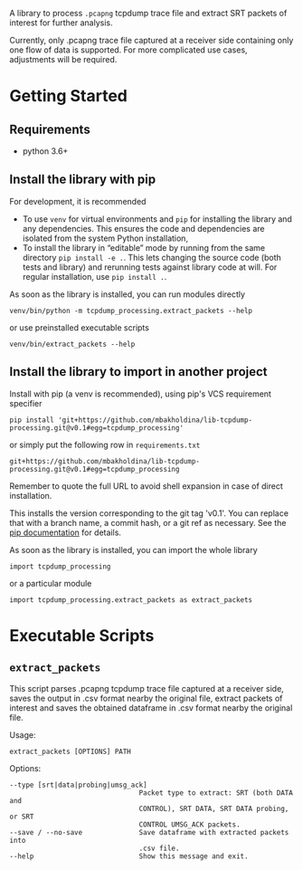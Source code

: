 A library to process `.pcapng` tcpdump trace file and extract SRT packets of interest for further analysis.

Currently, only .pcapng trace file captured at a receiver side containing only one flow of data is supported. For more complicated use cases, adjustments will be required.

# Getting Started

## Requirements

* python 3.6+

## Install the library with pip

For development, it is recommended 
* To use `venv` for virtual environments and `pip` for installing the library and any dependencies. This ensures the code and dependencies are isolated from the system Python installation,
* To install the library in “editable” mode by running from the same directory `pip install -e .`. This lets changing the source code (both tests and library) and rerunning tests against library code at will. For regular installation, use `pip install .`.

As soon as the library is installed, you can run modules directly
```
venv/bin/python -m tcpdump_processing.extract_packets --help
```

or use preinstalled executable scripts
```
venv/bin/extract_packets --help
```

## Install the library to import in another project

Install with pip (a venv is recommended), using pip's VCS requirement specifier
```
pip install 'git+https://github.com/mbakholdina/lib-tcpdump-processing.git@v0.1#egg=tcpdump_processing'
```

or simply put the following row in `requirements.txt`
```
git+https://github.com/mbakholdina/lib-tcpdump-processing.git@v0.1#egg=tcpdump_processing
```

Remember to quote the full URL to avoid shell expansion in case of direct installation.

This installs the version corresponding to the git tag 'v0.1'. You can replace that with a branch name, a commit hash, or a git ref as necessary. See the [pip documentation](https://pip.pypa.io/en/stable/reference/pip_install/#vcs-support) for details.

As soon as the library is installed, you can import the whole library
```
import tcpdump_processing
```

or a particular module
```
import tcpdump_processing.extract_packets as extract_packets
```

# Executable Scripts

## `extract_packets`

This script parses .pcapng tcpdump trace file captured at a receiver side, saves the output in .csv format nearby the original file, extract packets of interest and saves the obtained dataframe in .csv format nearby the original file.

Usage: 
```
extract_packets [OPTIONS] PATH
```

Options:
```
--type [srt|data|probing|umsg_ack]
                                Packet type to extract: SRT (both DATA and
                                CONTROL), SRT DATA, SRT DATA probing, or SRT
                                CONTROL UMSG_ACK packets.
--save / --no-save              Save dataframe with extracted packets into
                                .csv file.
--help                          Show this message and exit.
```
